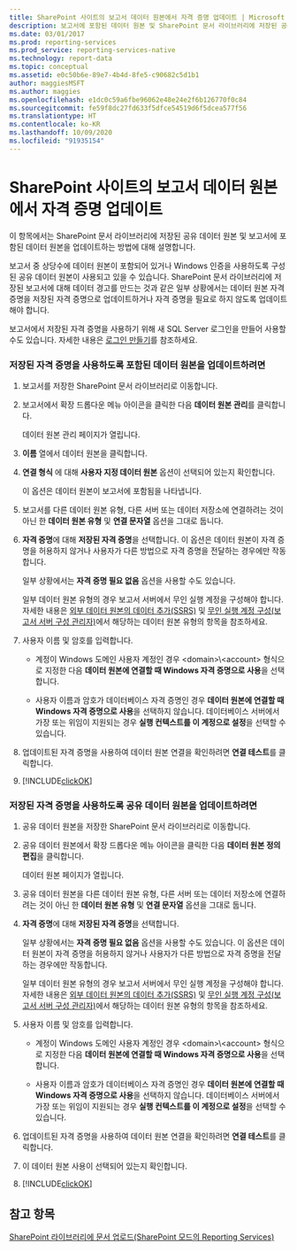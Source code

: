 ```yaml
---
title: SharePoint 사이트의 보고서 데이터 원본에서 자격 증명 업데이트 | Microsoft Docs
description: 보고서에 포함된 데이터 원본 및 SharePoint 문서 라이브러리에 저장된 공유 데이터 원본을 업데이트하는 방법을 알아봅니다.
ms.date: 03/01/2017
ms.prod: reporting-services
ms.prod_service: reporting-services-native
ms.technology: report-data
ms.topic: conceptual
ms.assetid: e0c50b6e-89e7-4b4d-8fe5-c90682c5d1b1
author: maggiesMSFT
ms.author: maggies
ms.openlocfilehash: e1dc0c59a6fbe96062e48e24e2f6b126770f0c84
ms.sourcegitcommit: fe59f8dc27fd633f5dfce54519d6f5dcea577f56
ms.translationtype: HT
ms.contentlocale: ko-KR
ms.lasthandoff: 10/09/2020
ms.locfileid: "91935154"
---
```

# <a name="update-credentials-in-report-data-sources-from-a-sharepoint-site"></a>SharePoint 사이트의 보고서 데이터 원본에서 자격 증명 업데이트
  이 항목에서는 SharePoint 문서 라이브러리에 저장된 공유 데이터 원본 및 보고서에 포함된 데이터 원본을 업데이트하는 방법에 대해 설명합니다.  
  
 보고서 중 상당수에 데이터 원본이 포함되어 있거나 Windows 인증을 사용하도록 구성된 공유 데이터 원본이 사용되고 있을 수 있습니다. SharePoint 문서 라이브러리에 저장된 보고서에 대해 데이터 경고를 만드는 것과 같은 일부 상황에서는 데이터 원본 자격 증명을 저장된 자격 증명으로 업데이트하거나 자격 증명을 필요로 하지 않도록 업데이트해야 합니다.  
  
 보고서에서 저장된 자격 증명을 사용하기 위해 새 SQL Server 로그인을 만들어 사용할 수도 있습니다. 자세한 내용은 [로그인 만들기](../../relational-databases/security/authentication-access/create-a-login.md)를 참조하세요.  
  
### <a name="to-update-an-embedded-data-source-to-use-stored-credentials"></a>저장된 자격 증명을 사용하도록 포함된 데이터 원본을 업데이트하려면  
  
1.  보고서를 저장한 SharePoint 문서 라이브러리로 이동합니다.  
  
2.  보고서에서 확장 드롭다운 메뉴 아이콘을 클릭한 다음 **데이터 원본 관리**를 클릭합니다.  
  
     데이터 원본 관리 페이지가 열립니다.  
  
3.  **이름** 열에서 데이터 원본을 클릭합니다.  
  
4.  **연결 형식** 에 대해 **사용자 지정 데이터 원본** 옵션이 선택되어 있는지 확인합니다.  
  
     이 옵션은 데이터 원본이 보고서에 포함됨을 나타냅니다.  
  
5.  보고서를 다른 데이터 원본 유형, 다른 서버 또는 데이터 저장소에 연결하려는 것이 아닌 한 **데이터 원본 유형** 및 **연결 문자열** 옵션을 그대로 둡니다.  
  
6.  **자격 증명**에 대해 **저장된 자격 증명**을 선택합니다. 이 옵션은 데이터 원본이 자격 증명을 허용하지 않거나 사용자가 다른 방법으로 자격 증명을 전달하는 경우에만 작동합니다.  
  
     일부 상황에서는 **자격 증명 필요 없음** 옵션을 사용할 수도 있습니다.  
  
     일부 데이터 원본 유형의 경우 보고서 서버에서 무인 실행 계정을 구성해야 합니다. 자세한 내용은 [외부 데이터 원본의 데이터 추가&#40;SSRS&#41;](../../reporting-services/report-data/add-data-from-external-data-sources-ssrs.md) 및 [무인 실행 계정 구성&#40;보고서 서버 구성 관리자&#41;](../../reporting-services/install-windows/configure-the-unattended-execution-account-ssrs-configuration-manager.md)에서 해당하는 데이터 원본 유형의 항목을 참조하세요.  
  
7.  사용자 이름 및 암호를 입력합니다.  
  
    -   계정이 Windows 도메인 사용자 계정인 경우 \<domain>\\<account\> 형식으로 지정한 다음 **데이터 원본에 연결할 때 Windows 자격 증명으로 사용**을 선택합니다.  
  
    -   사용자 이름과 암호가 데이터베이스 자격 증명인 경우 **데이터 원본에 연결할 때 Windows 자격 증명으로 사용**을 선택하지 않습니다. 데이터베이스 서버에서 가장 또는 위임이 지원되는 경우 **실행 컨텍스트를 이 계정으로 설정**을 선택할 수 있습니다.  
  
8.  업데이트된 자격 증명을 사용하여 데이터 원본 연결을 확인하려면 **연결 테스트**를 클릭합니다.  
  
9. [!INCLUDE[clickOK](../../includes/clickok-md.md)]  
  
### <a name="to-update-a-shared-data-source-to-use-stored-credentials"></a>저장된 자격 증명을 사용하도록 공유 데이터 원본을 업데이트하려면  
  
1.  공유 데이터 원본을 저장한 SharePoint 문서 라이브러리로 이동합니다.  
  
2.  공유 데이터 원본에서 확장 드롭다운 메뉴 아이콘을 클릭한 다음 **데이터 원본 정의 편집**을 클릭합니다.  
  
     데이터 원본 페이지가 열립니다.  
  
3.  공유 데이터 원본을 다른 데이터 원본 유형, 다른 서버 또는 데이터 저장소에 연결하려는 것이 아닌 한 **데이터 원본 유형** 및 **연결 문자열** 옵션을 그대로 둡니다.  
  
4.  **자격 증명**에 대해 **저장된 자격 증명**을 선택합니다.  
  
     일부 상황에서는 **자격 증명 필요 없음** 옵션을 사용할 수도 있습니다. 이 옵션은 데이터 원본이 자격 증명을 허용하지 않거나 사용자가 다른 방법으로 자격 증명을 전달하는 경우에만 작동합니다.  
  
     일부 데이터 원본 유형의 경우 보고서 서버에서 무인 실행 계정을 구성해야 합니다. 자세한 내용은 [외부 데이터 원본의 데이터 추가&#40;SSRS&#41;](../../reporting-services/report-data/add-data-from-external-data-sources-ssrs.md) 및 [무인 실행 계정 구성&#40;보고서 서버 구성 관리자&#41;](../../reporting-services/install-windows/configure-the-unattended-execution-account-ssrs-configuration-manager.md)에서 해당하는 데이터 원본 유형의 항목을 참조하세요.  
  
5.  사용자 이름 및 암호를 입력합니다.  
  
    -   계정이 Windows 도메인 사용자 계정인 경우 \<domain>\\<account\> 형식으로 지정한 다음 **데이터 원본에 연결할 때 Windows 자격 증명으로 사용**을 선택합니다.  
  
    -   사용자 이름과 암호가 데이터베이스 자격 증명인 경우 **데이터 원본에 연결할 때 Windows 자격 증명으로 사용**을 선택하지 않습니다. 데이터베이스 서버에서 가장 또는 위임이 지원되는 경우 **실행 컨텍스트를 이 계정으로 설정**을 선택할 수 있습니다.  
  
6.  업데이트된 자격 증명을 사용하여 데이터 원본 연결을 확인하려면 **연결 테스트**를 클릭합니다.  
  
7.  이 데이터 원본 사용이 선택되어 있는지 확인합니다.  
  
8.  [!INCLUDE[clickOK](../../includes/clickok-md.md)]  
  
## <a name="see-also"></a>참고 항목  
 [SharePoint 라이브러리에 문서 업로드&#40;SharePoint 모드의 Reporting Services&#41;](../../reporting-services/report-server-sharepoint/upload-documents-to-a-sharepoint-library-reporting-services-in-sharepoint-mode.md)  
  
  
